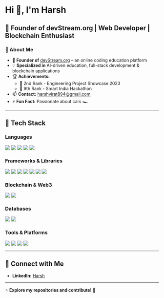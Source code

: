 # Hi 👋, I'm Harsh

## 🚀 Founder of devStream.org | Web Developer | Blockchain Enthusiast  

### 📌 About Me  
- 🔭 **Founder of** [devStream.org](https://devstream.org) – an online coding education platform  
- 💡 **Specialized in** AI-driven education, full-stack development & blockchain applications  
- 🏆 **Achievements:**  
  - 🥈 2nd Rank - Engineering Project Showcase 2023  
  - 🏅 9th Rank - Smart India Hackathon  
- 📫 **Contact:** harshvirat894@gmail.com  
- ⚡ **Fun Fact:** Passionate about cars 🏎️  

---

## 🚀 Tech Stack  

### **Languages**  
<p align="left">
  <img src="https://img.shields.io/badge/Java-%23ED8B00.svg?style=flat&logo=openjdk&logoColor=white" />
  <img src="https://img.shields.io/badge/Rust-%23000000.svg?style=flat&logo=rust&logoColor=white" />
  <img src="https://img.shields.io/badge/Python-3670A0?style=flat&logo=python&logoColor=ffdd54" />
  <img src="https://img.shields.io/badge/JavaScript-%23323330.svg?style=flat&logo=javascript&logoColor=%23F7DF1E" />
  <img src="https://img.shields.io/badge/SQL-%2300758F.svg?style=flat&logo=microsoft-sql-server&logoColor=white" />
</p>

### **Frameworks & Libraries**  
<p align="left">
  <img src="https://img.shields.io/badge/React-%2320232a.svg?style=flat&logo=react&logoColor=%2361DAFB" />
  <img src="https://img.shields.io/badge/Next.js-000000?style=flat&logo=nextdotjs&logoColor=white" />
  <img src="https://img.shields.io/badge/Svelte-%23ff3e00.svg?style=flat&logo=svelte&logoColor=white" />
  <img src="https://img.shields.io/badge/Node.js-6DA55F?style=flat&logo=node.js&logoColor=white" />
  <img src="https://img.shields.io/badge/Spring_Boot-%236DB33F.svg?style=flat&logo=spring-boot&logoColor=white" />
  <img src="https://img.shields.io/badge/Express.js-404D59?style=flat" />
  <img src="https://img.shields.io/badge/Actix-%23FFFFFF.svg?style=flat&logo=rust&logoColor=black" />
</p>

### **Blockchain & Web3**  
<p align="left">
  <img src="https://img.shields.io/badge/Solana-%23000000.svg?style=flat&logo=solana&logoColor=white" />
  <img src="https://img.shields.io/badge/Anchor-%23000000.svg?style=flat&logo=solana&logoColor=cyan" />
</p>

### **Databases**  
<p align="left">
  <img src="https://img.shields.io/badge/PostgreSQL-%23316192.svg?style=flat&logo=postgresql&logoColor=white" />
  <img src="https://img.shields.io/badge/MongoDB-%2347A248.svg?style=flat&logo=mongodb&logoColor=white" />
</p>

### **Tools & Platforms**  
<p align="left">
  <img src="https://img.shields.io/badge/Docker-%230db7ed.svg?style=flat&logo=docker&logoColor=white" />
  <img src="https://img.shields.io/badge/Linux-FCC624?style=flat&logo=linux&logoColor=black" />
  <img src="https://img.shields.io/badge/Git-%23F05033.svg?style=flat&logo=git&logoColor=white" />
  <img src="https://img.shields.io/badge/Power%20BI-F2C811?style=flat&logo=power%20bi&logoColor=black" />
</p>

---

## 🔗 Connect with Me  
- **LinkedIn:** [Harsh](https://www.linkedin.com/in/harsh-55a0b325b)  

---

⭐ **Explore my repositories and contribute!** 🚀  
